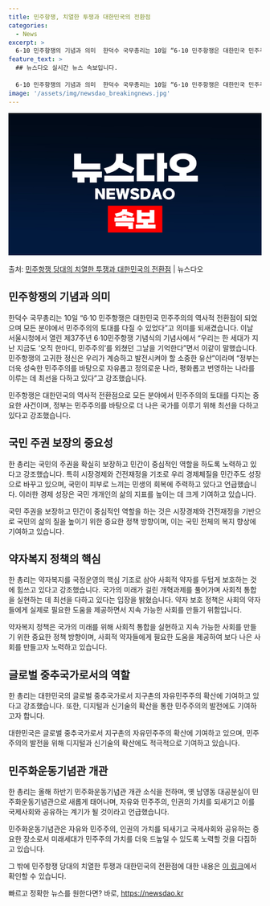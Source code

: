 ```yaml
---
title: 민주항쟁, 치열한 투쟁과 대한민국의 전환점
categories:
  - News
excerpt: >
  6·10 민주항쟁의 기념과 의미  한덕수 국무총리는 10일 “6·10 민주항쟁은 대한민국 민주주의의 역사적 …
feature_text: >
  ## 뉴스다오 실시간 뉴스 속보입니다.

  6·10 민주항쟁의 기념과 의미  한덕수 국무총리는 10일 “6·10 민주항쟁은 대한민국 민주주의의 역사적 …
image: '/assets/img/newsdao_breakingnews.jpg'
---
```


![뉴스다오 속보](/assets/img/newsdao_breakingnews.jpg)

<p>출처: <a href="https://newsdao.kr/4150" rel="dofollow">민주항쟁 당대의 치열한 투쟁과 대한민국의 전환점</a> | 뉴스다오</p>

<h2 data-ke-size="size26">민주항쟁의 기념과 의미</h2>
한덕수 국무총리는 10일 “6·10 민주항쟁은 대한민국 민주주의의 역사적 전환점이 되었으며 모든 분야에서 민주주의의 토대를 다질 수 있었다”고 의미를 되새겼습니다. 이날 서울시청에서 열린 제37주년 6·10민주항쟁 기념식의 기념사에서 “우리는 한 세대가 지난 지금도 ‘오직 한마디, 민주주의’를 외쳤던 그날을 기억한다”면서 이같이 말했습니다. 민주항쟁의 고귀한 정신은 우리가 계승하고 발전시켜야 할 소중한 유산”이라며 “정부는 더욱 성숙한 민주주의를 바탕으로 자유롭고 정의로운 나라, 평화롭고 번영하는 나라를 이루는 데 최선을 다하고 있다”고 강조했습니다.

<p data-ke-size="size16">민주항쟁은 대한민국의 역사적 전환점으로 모든 분야에서 민주주의의 토대를 다지는 중요한 사건이며, 정부는 민주주의를 바탕으로 더 나은 국가를 이루기 위해 최선을 다하고 있다고 강조했습니다.</p>

<h2 data-ke-size="size26">국민 주권 보장의 중요성</h2>
한 총리는 국민의 주권을 확실히 보장하고 민간이 중심적인 역할을 하도록 노력하고 있다고 강조했습니다. 특히 시장경제와 건전재정을 기조로 우리 경제체질을 민간주도 성장으로 바꾸고 있으며, 국민이 피부로 느끼는 민생의 회복에 주력하고 있다고 언급했습니다. 이러한 경제 성장은 국민 개개인의 삶의 지표를 높이는 데 크게 기여하고 있습니다.

<p data-ke-size="size16">국민 주권을 보장하고 민간이 중심적인 역할을 하는 것은 시장경제와 건전재정을 기반으로 국민의 삶의 질을 높이기 위한 중요한 정책 방향이며, 이는 국민 전체의 복지 향상에 기여하고 있습니다.</p>

<h2 data-ke-size="size26">약자복지 정책의 핵심</h2>
한 총리는 약자복지를 국정운영의 핵심 기조로 삼아 사회적 약자를 두텁게 보호하는 것에 힘쓰고 있다고 강조했습니다. 국가의 미래가 걸린 개혁과제를 풀어가며 사회적 통합을 실현하는 데 최선을 다하고 있다는 입장을 밝혔습니다. 약자 보호 정책은 사회의 약자들에게 실제로 필요한 도움을 제공하면서 지속 가능한 사회를 만들기 위함입니다.

<p data-ke-size="size16">약자복지 정책은 국가의 미래를 위해 사회적 통합을 실현하고 지속 가능한 사회를 만들기 위한 중요한 정책 방향이며, 사회적 약자들에게 필요한 도움을 제공하여 보다 나은 사회를 만들고자 노력하고 있습니다.</p>

<h2 data-ke-size="size26">글로벌 중추국가로서의 역할</h2>
한 총리는 대한민국의 글로벌 중추국가로서 지구촌의 자유민주주의 확산에 기여하고 있다고 강조했습니다. 또한, 디지털과 신기술의 확산을 통한 민주주의의 발전에도 기여하고자 합니다.

<p data-ke-size="size16">대한민국은 글로벌 중추국가로서 지구촌의 자유민주주의 확산에 기여하고 있으며, 민주주의의 발전을 위해 디지털과 신기술의 확산에도 적극적으로 기여하고 있습니다.</p>

<h2 data-ke-size="size26">민주화운동기념관 개관</h2>
한 총리는 올해 하반기 민주화운동기념관 개관 소식을 전하며, 옛 남영동 대공분실이 민주화운동기념관으로 새롭게 태어나며, 자유와 민주주의, 인권의 가치를 되새기고 이를 국제사회와 공유하는 계기가 될 것이라고 언급했습니다.

<p data-ke-size="size16">민주화운동기념관은 자유와 민주주의, 인권의 가치를 되새기고 국제사회와 공유하는 중요한 장소로서 미래세대가 민주주의 가치를 더욱 드높일 수 있도록 노력할 것을 다짐하고 있습니다.</p>

그 밖에 민주항쟁 당대의 치열한 투쟁과 대한민국의 전환점에 대한 내용은 [이 링크](https://newsdao.kr/4150)에서 확인할 수 있습니다. 

빠르고 정확한 뉴스를 원한다면? 바로, <a href="https://newsdao.kr" rel="dofollow">https://newsdao.kr</a>


